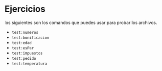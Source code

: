 # Ejercicios
los siguientes son los comandos que puedes usar para probar los archivos.
- `test:numeros`
- `test:bonificacion`
- `test:edad`
- `test:esPar`
- `test:impuestos`
- `test:pedido`
- `test:temperatura`
